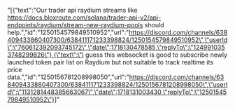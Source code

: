 "[{\"text\":\"Our trader api raydium streams like https://docs.bloxroute.com/solana/trader-api-v2/api-endpoints/raydium/stream-new-raydium-pools should help.\",\"id\":\"1250154579849510952\",\"url\":\"https://discord.com/channels/638409433860407300/638411171233398824/1250154579849510952\",\"userId\":\"760612392093745172\",\"date\":1718130478585,\"replyTo\":\"1249910353748299826\"},{\"text\":\"I guess this websocket is good to subscribe newly launched token pair list on Raydium but not suitable to track realtime its price data.\",\"id\":\"1250156781208998050\",\"url\":\"https://discord.com/channels/638409433860407300/638411171233398824/1250156781208998050\",\"userId\":\"1131281448385663067\",\"date\":1718131003430,\"replyTo\":\"1250154579849510952\"}]"